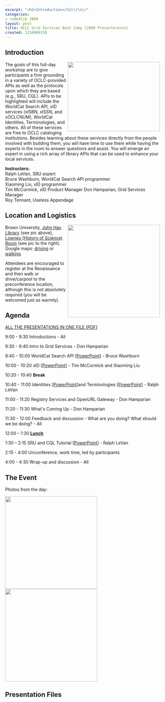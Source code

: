 ```yaml
---
excerpt: "<h2>Introduction</h2>\r\n\r"
categories:
- code4lib 2009
layout: post
title: OCLC Grid Services Boot Camp (2009 Preconference)
created: 1234909159
---
```

<h2>Introduction</h2>

<p><a href="http://roytennant.com/JohnHaylibrary.jpg"><img width="300" height="225" src="http://roytennant.com/JohnHaylibrary_s.jpg" border="0" align="right" /></a>The goals of this full-day workshop are to give participants a firm grounding in a variety of OCLC-provided APIs as well as the protocols upon which they are based (e.g., SRU, CQL). APIs to be highlighted will include the WorldCat Search API, xID services (xISBN, xISSN, and xOCLCNUM), WorldCat Identities, Terminologies, and others. All of these services are free to OCLC cataloging institutions. Besides learning about these services directly from the people involved with building them, you will have time to use them while having the experts in the room to answer questions and assist. You will emerge an expert in using a rich array of library APIs that can be used to enhance your local services. </p>
        <strong>Instructors:      </strong><br />
  Ralph LeVan, SRU expert <br />
  Bruce Washburn, WorldCat Search API programmer <br />
  Xiaoming Liu, xID programmer <br />
  Tim McCormick, xID Product Manager
  Don Hamparian, Grid Services Manager <br />
 Roy Tennant, Useless Appendage

<h2>Location and Logistics</h2>

<p><a href="http://picasaweb.google.com/bbuzzell/Code4libPreconfRooms?authkey=fq5GovG1jWo&feat=directlink#"><img border="0" src="http://roytennant.com/room.jpg" align="right" width="300" /></a>Brown University, <a href="http://dl.lib.brown.edu/libweb/about/hay/">John Hay Library</a> (see pic above), <a href="http://picasaweb.google.com/bbuzzell/Code4libPreconfRooms?authkey=fq5GovG1jWo&feat=directlink#">Lownes (History of Science) Room</a> (see pic to the right). Google maps: <a href="http://maps.google.com/maps?f=d&source=s_d&saddr=5+Avenue+of+the+Arts,+Providence,+RI+02903&daddr=20+Prospect+St,+Providence,+RI+02906&hl=en&geocode=&mra=ls&sll=41.830128,-71.416668&sspn=0.012343,0.017295&gl=us&ie=UTF8&ll=41.828706,-71.410961&spn=0.012344,0.017295&z=16">driving</a> or <a href="http://maps.google.com/maps?f=d&source=s_d&saddr=5+Avenue+of+the+Arts,+Providence,+RI+02903&daddr=20+Prospect+St,+Providence,+RI+02906&hl=en&geocode=&mra=ls&dirflg=w&sll=41.828706,-71.410961&sspn=0.012344,0.017295&gl=us&ie=UTF8&ll=41.827859,-71.410553&spn=0.012344,0.017295&z=16">walking</a>.</p>

<p>Attendees are encouraged to register at the Renaissance and then walk or drive/carpool to the preconference location, although this is not absolutely required (you will be welcomed just as warmly).</p>

<h2>Agenda</h2>

<p><a href="/files/oclc_bootcamp.pdf">ALL THE PRESENTATIONS IN ONE FILE (PDF)</a></p>

9:00 - 9:30 Introductions - All

9:30 - 9:40 Intro to Grid Services - Don Hamparian

9:40 - 10:00 WorldCat Search API [<a href="/files/WCSearchAPI.ppt">PowerPoint</a>] - Bruce Washburn

10:00 - 10:20 xID [<a href="/files/xID-presentation.ppt">PowerPoint</a>] - Tim McCormick and Xiaoming Liu

10:20 - 10:40 <b>Break</b>

10:40 - 11:00 Identities [<a href="/files/identities.ppt">PowerPoint</a>]and Terminologies [<a href="/files/terminologies.ppt">PowerPoint</a>] - Ralph LeVan

11:00 - 11:20 Registry Services and OpenURL Gateway - Don Hamparian

11:20 - 11:30 What's Coming Up - Don Hamparian

11:30 - 12:00 Feedback and discussion - What are you doing? What should we be doing? - All

12:00 – 1:30 <b><a href="http://tinyurl.com/cu9frf">Lunch</a></b>

1:30 – 2:15 SRU and CQL Tutorial [<a href="/files/SRU-CQL.ppt">PowerPoint</a>] - Ralph LeVan

2:15 - 4:00 Unconference, work time, led by participants

4:00 - 4:30 Wrap-up and discussion - All 

<h2>The Event</h2>

Photos from the day:

<p><a href="http://roytennant.com/precon1.jpg"><img align="left" width="300" border="0" src="http://roytennant.com/precon1_s.jpg" /></a>&nbsp;&nbsp;&nbsp;<a href="http://roytennant.com/precon2.jpg"><img align="rigth" width="300" border="0" src="http://roytennant.com/precon2_s.jpg" /></a></p>


<h2>Presentation Files</h2>
